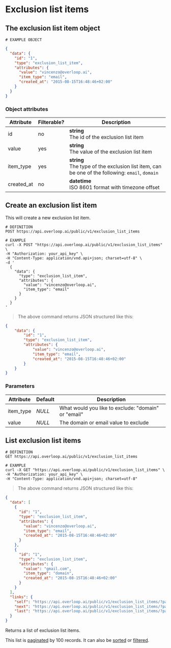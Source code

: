 # Exclusion list items
## The exclusion list item object
```
# EXAMPLE OBJECT
```

```json
{
  "data": {
    "id": "1",
    "type": "exclusion_list_item",
    "attributes": {
      "value": "vincenzo@overloop.ai",
      "item_type": "email",
      "created_at": "2015-08-15T16:48:46+02:00"
    }
  }
}
```

### Object attributes
Attribute | Filterable? | Description
--------- | ----------- | -----------
id | no | **string** <br />The id of the exclusion list item
value | yes | **string** <br />The value of the exclusion list item
item_type | yes | **string** <br />The type of the exclusion list item, can be one of the following: `email`, `domain`
created_at | no | **datetime** <br /> ISO 8601 format with timezone offset

## Create an exclusion list item


This will create a new exclusion list item.

```shell
# DEFINITION
POST https://api.overloop.ai/public/v1/exclusion_list_items

# EXAMPLE
curl -X POST "https://api.overloop.ai/public/v1/exclusion_list_items" \
-H "Authorization: your_api_key" \
-H "Content-Type: application/vnd.api+json; charset=utf-8" \
-d '
  {
    "data": {
      "type": "exclusion_list_item",
      "attributes": {
        "value": "vincenzo@overloop.ai",
        "item_type": "email"
      }
    }
  }
'
```

> The above command returns JSON structured like this:

```json
{
    "data": {
        "id": "1",
        "type": "exclusion_list_item",
        "attributes": {
            "value": "vincenzo@overloop.ai",
            "item_type": "email",
            "created_at": "2015-08-15T16:48:46+02:00"
        }
    }
}
```

### Parameters

Attribute | Default | Description
--------- | ---------- | -----------
item_type | *NULL* | What would you like to exclude: "domain" or "email"
value | *NULL* | The domain or email value to exclude

## List exclusion list items

```shell
# DEFINITION
GET https://api.overloop.ai/public/v1/exclusion_list_items

# EXAMPLE
curl -X GET "https://api.overloop.ai/public/v1/exclusion_list_items" \
-H "Authorization: your_api_key" \
-H "Content-Type: application/vnd.api+json; charset=utf-8"
```

> The above command returns JSON structured like this:

```json
{
  "data": [
    {
      "id": "1",
      "type": "exclusion_list_item",
      "attributes": {
        "value": "vincenzo@overloop.ai",
        "item_type": "email",
        "created_at": "2015-08-15T16:48:46+02:00"
      }
    },
    {
      "id": "1",
      "type": "exclusion_list_item",
      "attributes": {
        "value": "gmail.com",
        "item_type": "domain",
        "created_at": "2015-08-15T16:48:46+02:00"
      }
    }
  ],
  "links": {
    "self": "https://api.overloop.ai/public/v1/exclusion_list_items/?page%5Bnumber%5D=1&page%5Bsize%5D=100",
    "next": "https://api.overloop.ai/public/v1/exclusion_list_items/?page%5Bnumber%5D=2&page%5Bsize%5D=100",
    "last": "https://api.overloop.ai/public/v1/exclusion_list_items/?page%5Bnumber%5D=5&page%5Bsize%5D=100"
  }
}
```

Returns a list of exclusion list items.

This list is [paginated](#pagination) by 100 records. It can also be [sorted](#sorting) or [filtered](#filtering).
